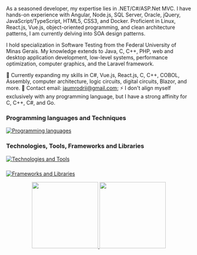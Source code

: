 As a seasoned developer, my expertise lies in .NET/C#/ASP.Net MVC. I have hands-on experience with Angular, Node.js, SQL Server, Oracle, jQuery, JavaScript/TypeScript, HTML5, CSS3, and Docker. Proficient in Linux, React.js, Vue.js, object-oriented programming, and clean architecture patterns, I am currently delving into SOA design patterns. 

I hold specialization in Software Testing from the Federal University of Minas Gerais. My knowledge extends to Java, C, C++, PHP, web and desktop application development, low-level systems, performance optimization, computer graphics, and the Laravel framework.

🌱 Currently expanding my skills in C#, Vue.js, React.js, C, C++, COBOL, Assembly, computer architecture, logic circuits, digital circuits, Blazor, and more.
💬 Contact email: jaumrodrii@gmail.com;
⚡ I don't align myself exclusively with any programming language, but I have a strong affinity for C, C++, C#, and Go.

 ### Programming languages and Techniques
[![Programming languages](https://skillicons.dev/icons?i=js,html,go,java,php,cs,css,cpp,c,vue,wasm,dotnet,linux,docker,dotnet,vim,ts,react,jquery,lua,aws,gcp,azure,rust,scala&perline=5&theme=light)](https://skillicons.dev)
 ### Technologies, Tools, Frameworks and Libraries
[![Technologies and Tools](https://skillicons.dev/icons?i=git,kubernetes,docker,vim&,react,jquerytheme=light)](https://skillicons.dev)
 ### 
[![Frameworks and Libraries](https://skillicons.dev/icons?i=&theme=light)](https://skillicons.dev)


<div align="center">
  <a href="https://github.com/jaumdev1"> 
  <img height="180em" src="https://github-readme-stats.vercel.app/api?username=jaumdev1&show_icons=true&theme=dark&include_all_commits=true&count_private=true"/>
  <img height="180em" src="https://github-readme-stats.vercel.app/api/top-langs/?username=jaumdev1&layout=compact&langs_count=15&theme=dark"/>
</a>
</div>




  
